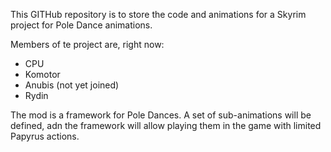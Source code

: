 This GITHub repository is to store the code and animations for a Skyrim project for Pole Dance animations.

Members of te project are, right now:
* CPU
* Komotor
* Anubis (not yet joined)
* Rydin

The mod is a framework for Pole Dances.
A set of sub-animations will be defined, adn the framework will allow playing them in the game with limited Papyrus actions.


